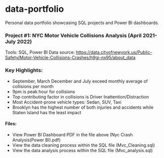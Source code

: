 # data-portfolio
Personal data portfolio showcasing SQL projects and Power BI dashboards.

### Project #1: NYC Motor Vehicle Collisions Analysis (April 2021-July 2022)
Tools: SQL, Power BI
Data source: https://data.cityofnewyork.us/Public-Safety/Motor-Vehicle-Collisions-Crashes/h9gi-nx95/about_data

### Key Highlights:
- September, March December and July exceed monthly average of collisions per month
- 9pm is peak hour for collisions
- Top contributing factor in collisions is Driver Inattention/Distraction
- Most Accident-prone vehicle types: Sedan, SUV, Taxi
- Brooklyn has the highest number of both injuries and accidents while Staten Island has the least impact

#### Files:
- View Power BI Dashboard PDF in the file above (Nyc Crash Analysis(Power BI).pdf)
- View the data cleaning process within the SQL file (Mvc_Cleaning.sql)
- View the data analysis process within the SQL file (Mvc_analysis.sql)

